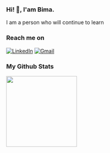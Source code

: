 ### Hi! 👋, I'am Bima.

I am a person who will continue to learn

### Reach me on
[![LinkedIn](https://img.shields.io/badge/LinkedIn-2CA5E0?style=for-the-badge&logo=telegram&logoColor=white)](https://linkedin.com/in/bimabk/)
[![Gmail](https://img.shields.io/badge/Gmail-D14836?style=for-the-badge&logo=gmail&logoColor=white)](mailto:bima.bagaskhoro@gmail.com.com)

### My Github Stats
<p align="left">
<a href="https://github.com/Bimabagaskhoro">
  <img height="190em" src="https://github-readme-stats-eight-theta.vercel.app/api/?username=Bimabagaskhoro&count_private=true&include_all_commits=true&show_icons=true&theme=radical"/>
</a>
</p>
